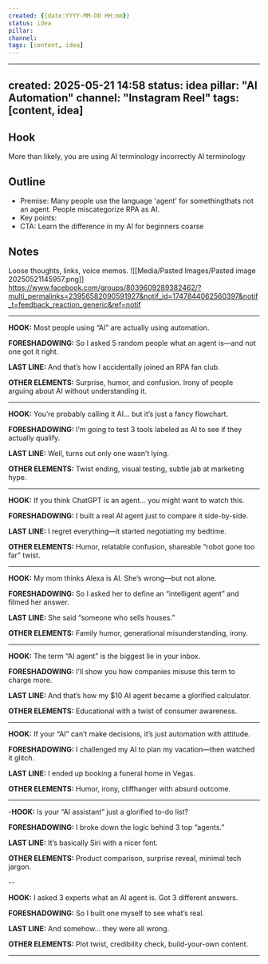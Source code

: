```yaml
---
created: {{date:YYYY-MM-DD HH:mm}}
status: idea
pillar: 
channel: 
tags: [content, idea]
---
```


---
created: 2025-05-21 14:58
status: idea
pillar: "AI Automation"
channel: "Instagram Reel"
tags: [content, idea]
---

## Hook  
More than likely, you are using AI terminology incorrectly
AI terminology

## Outline  
- Premise:  Many people use the language 'agent' for somethingthats not an agent. People miscategorize RPA as AI.
- Key points:  
- CTA:  Learn the difference in my AI for beginners coarse

## Notes  
Loose thoughts, links, voice memos.
![[Media/Pasted Images/Pasted image 20250521145957.png]]
https://www.facebook.com/groups/8039609289382462/?multi_permalinks=23956582090591927&notif_id=1747844062560397&notif_t=feedback_reaction_generic&ref=notif

---

**HOOK:** Most people using “AI” are actually using automation.

**FORESHADOWING:** So I asked 5 random people what an agent is—and not one got it right.

**LAST LINE:** And that’s how I accidentally joined an RPA fan club.

**OTHER ELEMENTS:** Surprise, humor, and confusion. Irony of people arguing about AI without understanding it.

---

**HOOK:** You’re probably calling it AI… but it’s just a fancy flowchart.

**FORESHADOWING:** I’m going to test 3 tools labeled as AI to see if they actually qualify.

**LAST LINE:** Well, turns out only one wasn’t lying.

**OTHER ELEMENTS:** Twist ending, visual testing, subtle jab at marketing hype.

---

**HOOK:** If you think ChatGPT is an agent… you might want to watch this.

**FORESHADOWING:** I built a real AI agent just to compare it side-by-side.

**LAST LINE:** I regret everything—it started negotiating my bedtime.

**OTHER ELEMENTS:** Humor, relatable confusion, shareable “robot gone too far” twist.

---
**HOOK:** My mom thinks Alexa is AI. She’s wrong—but not alone.

**FORESHADOWING:** So I asked her to define an “intelligent agent” and filmed her answer.

**LAST LINE:** She said “someone who sells houses.”

**OTHER ELEMENTS:** Family humor, generational misunderstanding, irony.

---
**HOOK:** The term “AI agent” is the biggest lie in your inbox.

**FORESHADOWING:** I’ll show you how companies misuse this term to charge more.

**LAST LINE:** And that’s how my $10 AI agent became a glorified calculator.

**OTHER ELEMENTS:** Educational with a twist of consumer awareness.

---

**HOOK:** If your “AI” can’t make decisions, it’s just automation with attitude.

**FORESHADOWING:** I challenged my AI to plan my vacation—then watched it glitch.

**LAST LINE:** I ended up booking a funeral home in Vegas.

**OTHER ELEMENTS:** Humor, irony, cliffhanger with absurd outcome.

---

-**HOOK:** Is your “AI assistant” just a glorified to-do list?

**FORESHADOWING:** I broke down the logic behind 3 top “agents.”

**LAST LINE:** It’s basically Siri with a nicer font.

**OTHER ELEMENTS:** Product comparison, surprise reveal, minimal tech jargon.


--

**HOOK:** I asked 3 experts what an AI agent is. Got 3 different answers.

**FORESHADOWING:** So I built one myself to see what’s real.

**LAST LINE:** And somehow… they were all wrong.

**OTHER ELEMENTS:** Plot twist, credibility check, build-your-own content.

---
